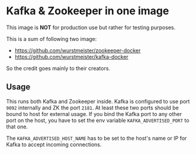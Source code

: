 # Kafka & Zookeeper in one image
This image is **NOT** for production use but rather for testing purposes.

This is a sum of following two image:
 - https://github.com/wurstmeister/zookeeper-docker
 - https://github.com/wurstmeister/kafka-docker
 
So the credit goes mainly to their creators.

## Usage
This runs both Kafka and Zookeeper inside. Kafka is configured to use 
port `9092` internally and ZK the port `2181`. At least these two ports 
should be bound to host for external usage. If you bind the Kafka port 
to any other port on the host, you have to set the env variable 
`KAFKA_ADVERTISED_PORT` to that one.

The `KAFKA_ADVERTISED_HOST_NAME` has to be set to the host's name or IP
for Kafka to accept incoming connections.